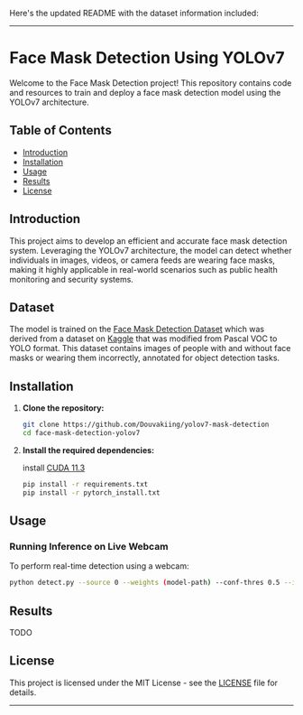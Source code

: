 Here's the updated README with the dataset information included:

---

# Face Mask Detection Using YOLOv7

Welcome to the Face Mask Detection project! This repository contains code and resources to train and deploy a face mask detection model using the YOLOv7 architecture.

## Table of Contents
- [Introduction](#introduction)
- [Installation](#installation)
- [Usage](#usage)
- [Results](#results)
- [License](#license)

## Introduction
This project aims to develop an efficient and accurate face mask detection system. Leveraging the YOLOv7 architecture, the model can detect whether individuals in images, videos, or camera feeds are wearing face masks, making it highly applicable in real-world scenarios such as public health monitoring and security systems.

## Dataset
The model is trained on the [Face Mask Detection Dataset](https://drive.google.com/file/d/1khxkAyETVO7QXlDNlbVFybsIupSAb2Ha/view?usp=sharing) which was derived from a dataset on [Kaggle](https://www.kaggle.com/datasets/andrewmvd/face-mask-detection?resource=download) that was modified from Pascal VOC to YOLO format. This dataset contains images of people with and without face masks or wearing them incorrectly, annotated for object detection tasks.

## Installation
1. **Clone the repository:**
    ```bash
    git clone https://github.com/Douvakiing/yolov7-mask-detection
    cd face-mask-detection-yolov7
    ```

2. **Install the required dependencies:**

   install [CUDA 11.3](https://developer.nvidia.com/cuda-11.3.0-download-archive)


    ```bash
    pip install -r requirements.txt
    pip install -r pytorch_install.txt
    ```
    
## Usage

### Running Inference on Live Webcam
To perform real-time detection using a webcam:

```bash
python detect.py --source 0 --weights (model-path) --conf-thres 0.5 --img-size 640 --view-img --no-trace
```

## Results
TODO

## License
This project is licensed under the MIT License - see the [LICENSE](LICENSE) file for details.

---
